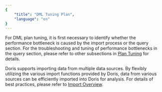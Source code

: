 ```yaml
---
{
    "title": "DML Tuning Plan",
    "language": "en"
}
---
```


For DML plan tuning, it is first necessary to identify whether the performance bottleneck is caused by the import process or the query section. For the troubleshooting and tuning of performance bottlenecks in the query section, please refer to other subsections in [Plan Tuning](optimizing-table-schema.md) for details.

Doris supports importing data from multiple data sources. By flexibly utilizing the various import functions provided by Doris, data from various sources can be efficiently imported into Doris for analysis. For details of best practices, please refer to [Import Overview](../../../data-operate/import/load-manual.md). 